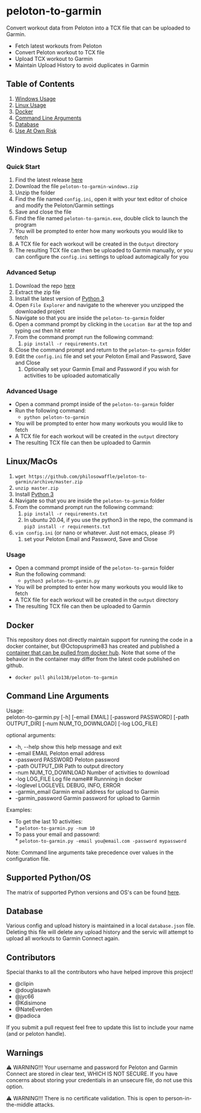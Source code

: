 # peloton-to-garmin

Convert workout data from Peloton into a TCX file that can be uploaded to Garmin.

* Fetch latest workouts from Peloton
* Convert Peloton workout to TCX file
* Upload TCX workout to Garmin
* Maintain Upload History to avoid duplicates in Garmin

## Table of Contents

1. [Windows Usage](#windows-setup)
1. [Linux Usage](#linux-usage)
1. [Docker](#docker)
1. [Command Line Arguments](#command-line-arguments)
1. [Database](#database)
1. [Use At Own Risk](#warnings)

## Windows Setup

### Quick Start

1. Find the latest release [here](https://github.com/philosowaffle/peloton-to-garmin/releases)
1. Download the file `peloton-to-garmin-windows.zip`
1. Unzip the folder
1. Find the file named `config.ini`, open it with your text editor of choice and modify the Peloton/Garmin settings
1. Save and close the file
1. Find the file named `peloton-to-garmin.exe`, double click to launch the program
1. You will be prompted to enter how many workouts you would like to fetch
1. A TCX file for each workout will be created in the `Output` directory
1. The resulting TCX file can then be uploaded to Garmin manually, or you can configure the `config.ini` settings to upload automagically for you

### Advanced Setup

1. Download the repo [here](https://github.com/philosowaffle/peloton-to-garmin/archive/master.zip)
1. Extract the zip file
1. Install the latest version of [Python 3](https://www.python.org/downloads/)
1. Open `File Explorer` and navigate to the wherever you unzipped the downloaded project
1. Navigate so that you are inside the `peloton-to-garmin` folder
1. Open a command prompt by clicking in the `Location Bar` at the top and typing `cmd` then hit enter
1. From the command prompt run the following command:
    1. `pip install -r requirements.txt`
1. Close the command prompt and return to the `peloton-to-garmin` folder
1. Edit the `config.ini` file and set your Peloton Email and Password, Save and Close
    1. Optionally set your Garmin Email and Password if you wish for activities to be uploaded automatically

### Advanced Usage

* Open a command prompt inside of the `peloton-to-garmin` folder
* Run the following command:
    * `python peloton-to-garmin`
* You will be prompted to enter how many workouts you would like to fetch
* A TCX file for each workout will be created in the `output` directory
* The resulting TCX file can then be uploaded to Garmin

## Linux/MacOs

1. `wget https://github.com/philosowaffle/peloton-to-garmin/archive/master.zip`
1. `unzip master.zip`
1. Install [Python 3](https://www.python.org/downloads/)
1. Navigate so that you are inside the `peloton-to-garmin` folder
1. From the command prompt run the following command:
    1. `pip install -r requirements.txt`
    1. In ubuntu 20.04, if you use the python3 in the repo, the command is `pip3 install -r requirements.txt`
1. `vim config.ini` (or nano or whatever. Just not emacs, please :P)
    1. set your Peloton Email and Password, Save and Close

### Usage

* Open a command prompt inside of the `peloton-to-garmin` folder
* Run the following command:
    * `python3 peloton-to-garmin.py`
* You will be prompted to enter how many workouts you would like to fetch
* A TCX file for each workout will be created in the `output` directory
* The resulting TCX file can then be uploaded to Garmin

## Docker

This repository does not directly maintain support for running the code in a docker container, but @Octopusprime83 has created and published a [container that can be pulled from docker hub](https://hub.docker.com/r/philo138/peloton-to-garmin).  Note that some of the behavior in the container may differ from the latest code published on github.

* `docker pull philo138/peloton-to-garmin`

## Command Line Arguments

Usage:  
peloton-to-garmin.py [-h] [-email EMAIL] [-password PASSWORD] [-path OUTPUT_DIR] [-num NUM_TO_DOWNLOAD] [-log LOG_FILE]

optional arguments:

  * -h, --help            show this help message and exit  
  * -email EMAIL          Peloton email address  
  * -password PASSWORD    Peloton password  
  * -path OUTPUT_DIR      Path to output directory  
  * -num NUM_TO_DOWNLOAD  Number of activities to download  
  * -log LOG_FILE         Log file name## Runnning in docker
  * -loglevel LOGLEVEL    DEBUG, INFO, ERROR  
  * -garmin_email         Garmin email address for upload to Garmin
  * -garmin_password      Garmin password for upload to Garmin
  
  Examples:

  * To get the last 10 activities:  
        * `peloton-to-garmin.py -num 10`  
  * To pass your email and passowrd:  
        * `peloton-to-garmin.py -email you@email.com -password mypassword`  
  
  Note: Command line arguments take precedence over values in the configuration file. 

## Supported Python/OS

The matrix of supported Python versions and OS's can be found [here](https://github.com/philosowaffle/peloton-to-garmin/blob/master/.github/workflows/pr-test.yml#L17).

## Database

Various config and upload history is maintained in a local `database.json` file. Deleting this file will delete any upload history and the servic will attempt to upload all workouts to Garmin Connect again.

## Contributors

Special thanks to all the contributors who have helped improve this project!

* @clipin 
* @douglasawh
* @jyc66
* @Kdisimone
* @NateEverden
* @padioca

If you submit a pull request feel free to update this list to include your name (and or peloton handle).

## Warnings

⚠️ WARNING!!! Your username and password for Peloton and Garmin Connect are stored in clear text, WHICH IS NOT SECURE. If you have concerns about storing your credentials in an unsecure file, do not use this option.

⚠️ WARNING!!! There is no certificate validation. This is open to person-in-the-middle attacks.
